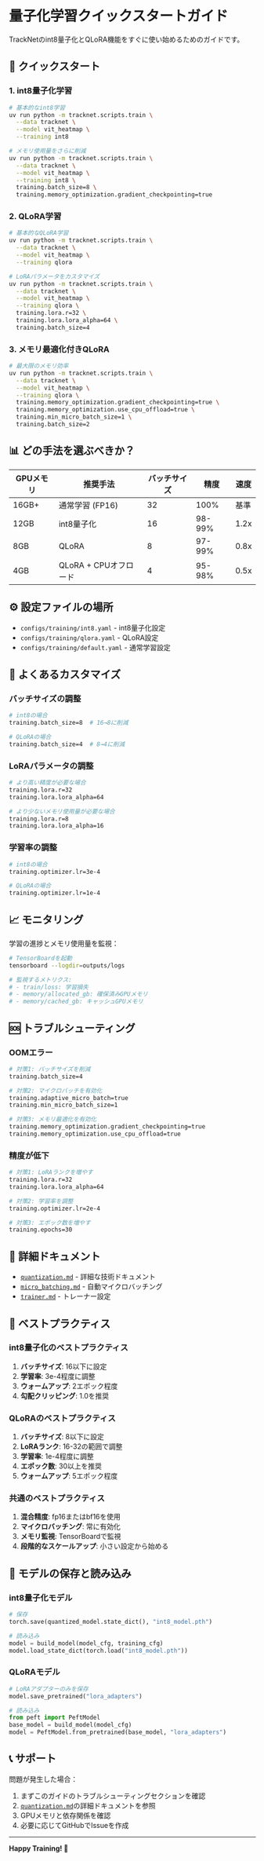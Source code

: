 # 量子化学習クイックスタートガイド

TrackNetのint8量子化とQLoRA機能をすぐに使い始めるためのガイドです。

## 🚀 クイックスタート

### 1. int8量子化学習

```bash
# 基本的なint8学習
uv run python -m tracknet.scripts.train \
  --data tracknet \
  --model vit_heatmap \
  --training int8

# メモリ使用量をさらに削減
uv run python -m tracknet.scripts.train \
  --data tracknet \
  --model vit_heatmap \
  --training int8 \
  training.batch_size=8 \
  training.memory_optimization.gradient_checkpointing=true
```

### 2. QLoRA学習

```bash
# 基本的なQLoRA学習
uv run python -m tracknet.scripts.train \
  --data tracknet \
  --model vit_heatmap \
  --training qlora

# LoRAパラメータをカスタマイズ
uv run python -m tracknet.scripts.train \
  --data tracknet \
  --model vit_heatmap \
  --training qlora \
  training.lora.r=32 \
  training.lora.lora_alpha=64 \
  training.batch_size=4
```

### 3. メモリ最適化付きQLoRA

```bash
# 最大限のメモリ効率
uv run python -m tracknet.scripts.train \
  --data tracknet \
  --model vit_heatmap \
  --training qlora \
  training.memory_optimization.gradient_checkpointing=true \
  training.memory_optimization.use_cpu_offload=true \
  training.min_micro_batch_size=1 \
  training.batch_size=2
```

## 📊 どの手法を選ぶべきか？

| GPUメモリ | 推奨手法 | バッチサイズ | 精度 | 速度 |
|-----------|----------|-------------|------|------|
| 16GB+ | 通常学習 (FP16) | 32 | 100% | 基準 |
| 12GB | int8量子化 | 16 | 98-99% | 1.2x |
| 8GB | QLoRA | 8 | 97-99% | 0.8x |
| 4GB | QLoRA + CPUオフロード | 4 | 95-98% | 0.5x |

## ⚙️ 設定ファイルの場所

- `configs/training/int8.yaml` - int8量子化設定
- `configs/training/qlora.yaml` - QLoRA設定
- `configs/training/default.yaml` - 通常学習設定

## 🔧 よくあるカスタマイズ

### バッチサイズの調整

```bash
# int8の場合
training.batch_size=8  # 16→8に削減

# QLoRAの場合
training.batch_size=4  # 8→4に削減
```

### LoRAパラメータの調整

```bash
# より高い精度が必要な場合
training.lora.r=32
training.lora.lora_alpha=64

# より少ないメモリ使用量が必要な場合
training.lora.r=8
training.lora.lora_alpha=16
```

### 学習率の調整

```bash
# int8の場合
training.optimizer.lr=3e-4

# QLoRAの場合
training.optimizer.lr=1e-4
```

## 📈 モニタリング

学習の進捗とメモリ使用量を監視：

```bash
# TensorBoardを起動
tensorboard --logdir=outputs/logs

# 監視するメトリクス:
# - train/loss: 学習損失
# - memory/allocated_gb: 確保済みGPUメモリ
# - memory/cached_gb: キャッシュGPUメモリ
```

## 🆘 トラブルシューティング

### OOMエラー

```bash
# 対策1: バッチサイズを削減
training.batch_size=4

# 対策2: マイクロバッチを有効化
training.adaptive_micro_batch=true
training.min_micro_batch_size=1

# 対策3: メモリ最適化を有効化
training.memory_optimization.gradient_checkpointing=true
training.memory_optimization.use_cpu_offload=true
```

### 精度が低下

```bash
# 対策1: LoRAランクを増やす
training.lora.r=32
training.lora.lora_alpha=64

# 対策2: 学習率を調整
training.optimizer.lr=2e-4

# 対策3: エポック数を増やす
training.epochs=30
```

## 📝 詳細ドキュメント

- [`quantization.md`](quantization.md) - 詳細な技術ドキュメント
- [`micro_batching.md`](micro_batching.md) - 自動マイクロバッチング
- [`trainer.md`](trainer.md) - トレーナー設定

## 🎯 ベストプラクティス

### int8量子化のベストプラクティス

1. **バッチサイズ**: 16以下に設定
2. **学習率**: 3e-4程度に調整
3. **ウォームアップ**: 2エポック程度
4. **勾配クリッピング**: 1.0を推奨

### QLoRAのベストプラクティス

1. **バッチサイズ**: 8以下に設定
2. **LoRAランク**: 16-32の範囲で調整
3. **学習率**: 1e-4程度に調整
4. **エポック数**: 30以上を推奨
5. **ウォームアップ**: 5エポック程度

### 共通のベストプラクティス

1. **混合精度**: fp16またはbf16を使用
2. **マイクロバッチング**: 常に有効化
3. **メモリ監視**: TensorBoardで監視
4. **段階的なスケールアップ**: 小さい設定から始める

## 🔄 モデルの保存と読み込み

### int8量子化モデル

```python
# 保存
torch.save(quantized_model.state_dict(), "int8_model.pth")

# 読み込み
model = build_model(model_cfg, training_cfg)
model.load_state_dict(torch.load("int8_model.pth"))
```

### QLoRAモデル

```python
# LoRAアダプターのみを保存
model.save_pretrained("lora_adapters")

# 読み込み
from peft import PeftModel
base_model = build_model(model_cfg)
model = PeftModel.from_pretrained(base_model, "lora_adapters")
```

## 📞 サポート

問題が発生した場合：

1. まずこのガイドのトラブルシューティングセクションを確認
2. [`quantization.md`](quantization.md)の詳細ドキュメントを参照
3. GPUメモリと依存関係を確認
4. 必要に応じてGitHubでIssueを作成

---

**Happy Training! 🎾**
